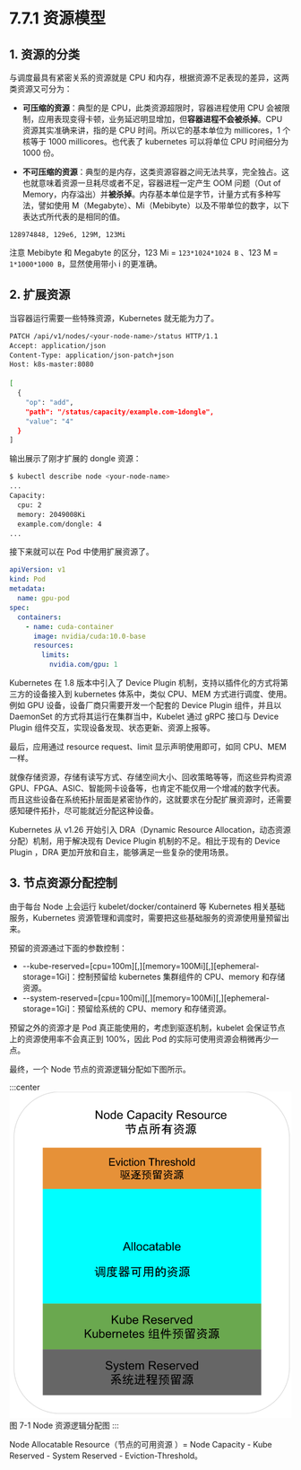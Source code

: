 # 7.7.1 资源模型

## 1. 资源的分类
与调度最具有紧密关系的资源就是 CPU 和内存，根据资源不足表现的差异，这两类资源又可分为：

- **可压缩的资源**：典型的是 CPU，此类资源超限时，容器进程使用 CPU 会被限制，应用表现变得卡顿，业务延迟明显增加，但**容器进程不会被杀掉**。CPU 资源其实准确来讲，指的是 CPU 时间。所以它的基本单位为 millicores，1 个核等于 1000 millicores。也代表了 kubernetes 可以将单位 CPU 时间细分为 1000 份。

- **不可压缩的资源**：典型的是内存，这类资源容器之间无法共享，完全独占。这也就意味着资源一旦耗尽或者不足，容器进程一定产生 OOM 问题（Out of Memory，内存溢出）并**被杀掉**。内存基本单位是字节，计量方式有多种写法，譬如使用 M（Megabyte）、Mi（Mebibyte）以及不带单位的数字，以下表达式所代表的是相同的值。

```plain
128974848, 129e6, 129M, 123Mi
```
注意 Mebibyte 和 Megabyte 的区分，123 Mi = `123*1024*1024 B` 、123 M = `1*1000*1000 B`，显然使用带小 i 的更准确。

## 2. 扩展资源

当容器运行需要一些特殊资源，Kubernetes 就无能为力了。

```bash
PATCH /api/v1/nodes/<your-node-name>/status HTTP/1.1
Accept: application/json
Content-Type: application/json-patch+json
Host: k8s-master:8080

[
  {
    "op": "add",
    "path": "/status/capacity/example.com~1dongle",
    "value": "4"
  }
]
```

输出展示了刚才扩展的 dongle 资源：

```bash
$ kubectl describe node <your-node-name>
...
Capacity:
  cpu: 2
  memory: 2049008Ki
  example.com/dongle: 4
...
```

接下来就可以在 Pod 中使用扩展资源了。

```yaml
apiVersion: v1
kind: Pod
metadata:
  name: gpu-pod
spec:
  containers:
    - name: cuda-container
      image: nvidia/cuda:10.0-base
      resources:
        limits:
          nvidia.com/gpu: 1
```

Kubernetes 在 1.8 版本中引入了 Device Plugin 机制，支持以插件化的方式将第三方的设备接入到 kubernetes 体系中，类似 CPU、MEM 方式进行调度、使用。例如 GPU 设备，设备厂商只需要开发一个配套的 Device Plugin 组件，并且以 DaemonSet 的方式将其运行在集群当中，Kubelet 通过 gRPC 接口与 Device Plugin 组件交互，实现设备发现、状态更新、资源上报等。

最后，应用通过 resource request、limit 显示声明使用即可，如同 CPU、MEM 一样。


就像存储资源，存储有读写方式、存储空间大小、回收策略等等，而这些异构资源 GPU、FPGA、ASIC、智能网卡设备等，也肯定不能仅用一个增减的数字代表。而且这些设备在系统拓扑层面是紧密协作的，这就要求在分配扩展资源时，还需要感知硬件拓扑，尽可能就近分配这种设备。

Kubernetes 从 v1.26 开始引入 DRA（Dynamic Resource Allocation，动态资源分配）机制，用于解决现有 Device Plugin 机制的不足。相比于现有的 Device Plugin ，DRA 更加开放和自主，能够满足一些复杂的使用场景。

## 3. 节点资源分配控制

由于每台 Node 上会运行 kubelet/docker/containerd 等 Kubernetes 相关基础服务，Kubernetes 资源管理和调度时，需要把这些基础服务的资源使用量预留出来。

预留的资源通过下面的参数控制：

- --kube-reserved=[cpu=100m][,][memory=100Mi][,][ephemeral-storage=1Gi]：控制预留给 kubernetes 集群组件的 CPU、memory 和存储资源。
- --system-reserved=[cpu=100mi][,][memory=100Mi][,][ephemeral-storage=1Gi]：预留给系统的 CPU、memory 和存储资源。

预留之外的资源才是 Pod 真正能使用的，考虑到驱逐机制，kubelet 会保证节点上的资源使用率不会真正到 100%，因此 Pod 的实际可使用资源会稍微再少一点。

最终，一个 Node 节点的资源逻辑分配如下图所示。

:::center
  ![](../assets/k8s-resource.svg)<br/>
  图 7-1 Node 资源逻辑分配图
:::

Node Allocatable Resource（节点的可用资源 ）= Node Capacity - Kube Reserved - System Reserved - Eviction-Threshold。




